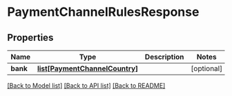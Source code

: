 # PaymentChannelRulesResponse

## Properties
Name | Type | Description | Notes
------------ | ------------- | ------------- | -------------
**bank** | [**list[PaymentChannelCountry]**](PaymentChannelCountry.md) |  | [optional] 

[[Back to Model list]](../README.md#documentation-for-models) [[Back to API list]](../README.md#documentation-for-api-endpoints) [[Back to README]](../README.md)


